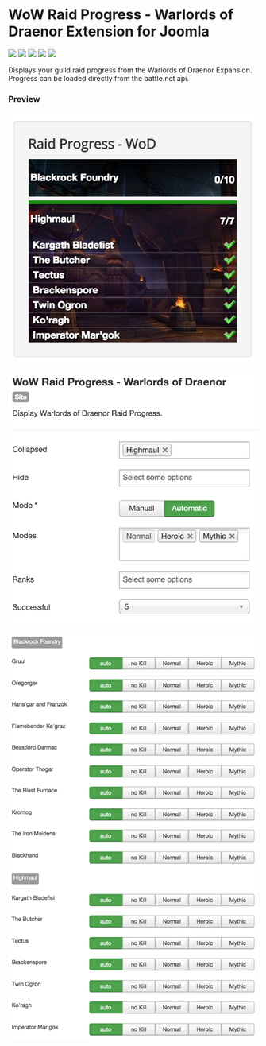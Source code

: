 # WoW Raid Progress - Warlords of Draenor Extension for Joomla

![](https://img.shields.io/static/v1?label=Joomla&message=3.X&style=flat&logo=joomla&logoColor=orange&color=blue)
![](https://img.shields.io/github/release/z-index-net/joomla-module-wow-raid-progress-wod.svg)
![](https://img.shields.io/github/downloads/z-index-net/joomla-module-wow-raid-progress-wod/total.svg)
![](https://img.shields.io/badge/Maintained%3F-no-red.svg)
![](https://img.shields.io/github/license/z-index-net/joomla-module-wow-raid-progress-wod.svg)

Displays your guild raid progress from the Warlords of Draenor Expansion.
Progress can be loaded directly from the battle.net api.

### Preview

![Screenshot](./screenshots/mod_wow_raid_progress_wod.0.png?raw=true)

![Screenshot](./screenshots/mod_wow_raid_progress_wod.1.png?raw=true)

![Screenshot](./screenshots/mod_wow_raid_progress_wod.2.png?raw=true)

